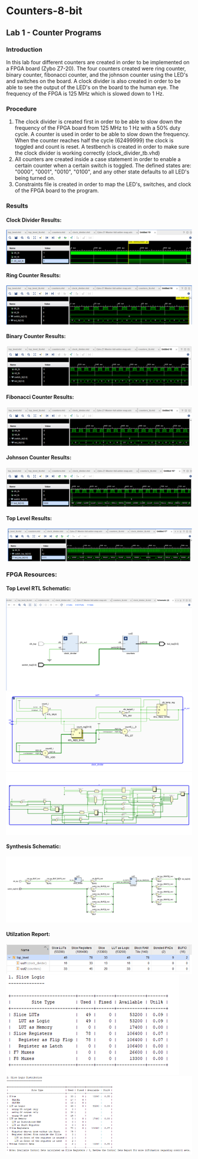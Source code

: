 # Counters-8-bit
## Lab 1 - Counter Programs

### Introduction
In this lab four different counters are created in order to be implemented on a FPGA board (Zybo Z7-20). The four counters
created were ring counter, binary counter, fibonacci counter, and the johnson counter using the LED's and switches on the board.
A clock divider is also created in order to be able to see the output of the LED's on the board to the human eye. The frequency of the FPGA is 125 MHz which is slowed down to 1 Hz.

### Procedure
1. The clock divider is created first in order to be able to slow down the frequency of the FPGA board from 125 MHz to 1 Hz with a 50% duty cycle. A counter is used in order to be able to slow down the frequency. When the counter reaches half the cycle (62499999) the clock is toggled and count is reset. A testbench is created in order to make sure the clock divider is working correctly (clock_divider_tb.vhd)
2. All counters are created inside a case statement in order to enable a certain counter when a certain switch is toggled. The defined states are: "0000", "0001", "0010", "0100", and any other state defaults to all LED's being turned on.
3. Constraints file is created in order to map the LED's, switches, and clock of the FPGA board to the program.

### Results
#### Clock Divider Results:
![Clock Divider](img/clk_divider_sim.PNG)  
#### Ring Counter Results:  
![Ring Counter](img/ring_counter.PNG)  
#### Binary Counter Results:
![Binary Counter](img/binary_counter.PNG)  
#### Fibonacci Counter Results:
![Fib Counter](img/fib_counter.PNG)  
#### Johnson Counter Results:
![Johnson Counter](img/johnson_counter.PNG)  
#### Top Level Results:
![Top Level](img/top_level.PNG)  

### FPGA Resources:
#### Top Level RTL Schematic:
![top rtl](img/top_level_rtl_schem.PNG)  
![uut1](img/rtl_uut1_schem.PNG)  
![uut2](img/rtl_uut2_schem.PNG)  
#### Synthesis Schematic:
![synthesis](img/synthesis_top_level.PNG)  
#### Utilzation Report:
![utilization](img/top_level_utilization.PNG)  
![slice logic](img/slice_logic.PNG)  
![slice logic distr](img/slice_logic_distr.PNG)  
